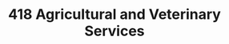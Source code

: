 ---
title: "418 Agricultural and Veterinary Services"
url: /malolos/418-agricultural-and-veterinary-services/
shop: trade
---